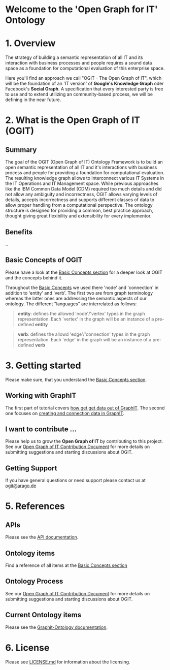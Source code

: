 # Welcome to the 'Open Graph for IT' Ontology

# 1. Overview

The strategy of building a semantic representation of all IT and its interaction with business processes and people requires a sound data space as a foundation for computational evaluation of this enterprise space.

Here you'll find an approach we call "OGIT - The Open Graph of IT", which will be the foundation of an 'IT version' of **Google's Knowledge Graph** oder Facebook's **Social Graph**. A specification that every interested party is free to use and to extend utilizing an community-based process, we will be defining in the near future.

# 2. What is the Open Graph of IT (OGIT)

## Summary
The goal of the OGIT (Open Graph of IT) Ontology Framework is to build an open semantic representation of all IT and it's interactions with business process and people for providing a foundation for computational evaluation. The resulting knowledge graph allows to interconnect various IT Systems in the IT Operations and IT Management space. While previous approaches like the IBM Common Data Model (CDM) required too much details and did not allow any ambiguity and incorrectness, OGIT allows varying levels of details, accepts incorrectness and supports different classes of data to allow proper handling from a computational perspective. The ontology structure is designed for providing a common, best practice approach, thought giving great flexibility and extensibility for every implementor.

## Benefits

..

## Basic Concepts of OGIT

Please have a look at the [Basic Concepts section](../../wiki/Basic-Concepts) for a deeper look at OGIT and the concepts behind it.

Throughout the [Basic Concepts](../../wiki/Basic-Concepts) we used there 'node' and 'connection' in addition to 'entity' and 'verb'. The first two are from graph terminology whereas the latter ones are addressing the semantic aspects of our ontology. The different "languages" are interrelated as follows:


> __entity__: defines the allowed 'node'/'vertex' types in the graph representation. Each 'vertex' in the graph will be an instance of a pre-defined __entity__

> __verb__: defines the allowd 'edge'/'connection' types in the graph representation. Each 'edge' in the graph will be an instance of a pre-defined __verb__


# 3. Getting started

Please make sure, that you understand the [Basic Concepts section](../../wiki/Basic-Concepts).

## Working with GraphIT

The first part of tutorial covers [how get get data out of GraphIT](../../wiki/Getting-Started-Part-1).
The second one focuses on [creating and connection data in GraphIT](../../wiki/Getting-Started-Part-1).


## I want to contribute ...

Please help us to grow the **Open Graph of IT** by contributing to this project. See our [Open Graph of IT Contribution Document](CONTRIBUTING.md) for more details on submitting suggestions and starting discussions about OGIT. 

## Getting Support

If you have general questions or need support please contact us at <ogit@arago.de>

# 5. References

## APIs

Please see the [API documentation](../../wiki/API-Reference).

## Ontology items

Find a reference of all items at the [Basic Concepts section](../../wiki/Basic-Concepts)

## Ontology Process

See our [Open Graph of IT Contribution Document](CONTRIBUTING.md) for more details on submitting suggestions and starting discussions about OGIT. 

## Current Ontology items

Please see the [Graphit-Ontology documentation](http://repo.tabtab.org/doxygen-graphit/index.html).

# 6. License

Please see [LICENSE.md](LICENSE.md) for information about the licensing.

